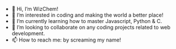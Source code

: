 - 👋 Hi, I’m WizChem!
- 👀 I’m interested in coding and making the world a better place!
- 🌱 I’m currently learning how to master Javascript, Python & C.
- 💞️ I’m looking to collaborate on any coding projects related to web development.
- 📫 How to reach me: by screaming my name!

<!---
WizChem/WizChem is a ✨ special ✨ repository because its `README.md` (this file) appears on your GitHub profile.
You can click the Preview link to take a look at your changes.
--->
